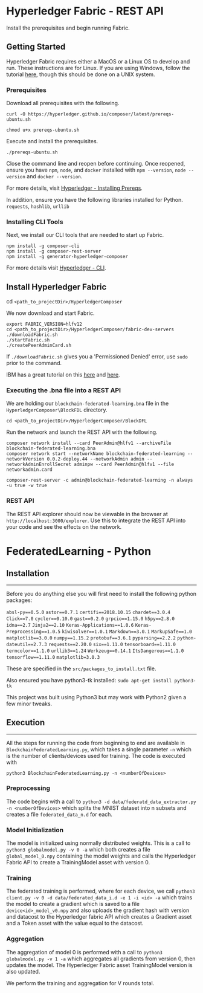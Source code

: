 # Hyperledger Fabric - REST API

Install the prerequisites and begin running Fabric.

## Getting Started

Hyperledger Fabric requires either a MacOS or a Linux OS to develop and run. These instructions are for Linux. 
If you are using Windows, follow the tutorial [here](https://medium.com/cochain/hyperledger-fabric-on-windows-10-26723116c636), though this should be done on a UNIX system.

### Prerequisites

Download all prerequisites with the following.

```
curl -O https://hyperledger.github.io/composer/latest/prereqs-ubuntu.sh

chmod u+x prereqs-ubuntu.sh
```

Execute and install the prerequisites.

```
./prereqs-ubuntu.sh
```
Close the command line and reopen before continuing. Once reopened, ensure you have `npm`, `node`, and `docker` installed with `npm --version`, `node --version` and `docker --version`.

For more details, visit [Hyperledger - Installing Prereqs](https://hyperledger.github.io/composer/v0.16/installing/installing-prereqs.html).

In addition, ensure you have the following libraries installed for Python.
`requests`, `hashlib`, `urllib`


### Installing CLI Tools

Next, we install our CLI tools that are needed to start up Fabric.

```
npm install -g composer-cli
npm install -g composer-rest-server
npm install -g generator-hyperledger-composer
```
For more details visit [Hyperledger - CLI](https://hyperledger.github.io/composer/v0.16/installing/development-tools.html).

## Install Hyperledger Fabric

cd `<path_to_projectDir>/HyperledgerComposer`

We now download and start Fabric.

```
export FABRIC_VERSION=hlfv12
cd <path_to_projectDir>/HyperledgerComposer/fabric-dev-servers
./downloadFabric.sh
./startFabric.sh
./createPeerAdminCard.sh
```

If `./downloadFabric.sh` gives you a 'Permissioned Denied' error, use `sudo` prior to the command.

IBM has a great tutorial on this [here](https://developer.ibm.com/tutorials/cl-deploy-interact-extend-local-blockchain-network-with-hyperledger-composer/) and [here](https://medium.freecodecamp.org/how-to-build-a-blockchain-network-using-hyperledger-fabric-and-composer-e06644ff801d).

### Executing the .bna file into a REST API

We are holding our `blockchain-federated-learning.bna` file in the `HyperledgerComposer\BlockFDL` directory.

`cd <path_to_projectDir>/HyperledgerComposer/BlockDFL`

Run the network and launch the REST API with the following.

```
composer network install --card PeerAdmin@hlfv1 --archiveFile blockchain-federated-learning.bna
composer network start --networkName blockchain-federated-learning --networkVersion 0.0.2-deploy.44 --networkAdmin admin --networkAdminEnrollSecret adminpw --card PeerAdmin@hlfv1 --file networkadmin.card

composer-rest-server -c admin@blockchain-federated-learning -n always -u true -w true
```


### REST API
The REST API explorer should now be viewable in the browser at `http://localhost:3000/explorer`. Use this to integrate the REST API into your code and see the effects on the network.

# FederatedLearning - Python

## Installation
------------

Before you do anything else you will first need to install the following python 
packages:

   `absl-py==0.5.0`
   `astor==0.7.1`
   `certifi==2018.10.15`
   `chardet==3.0.4`
   `Click==7.0`
   `cycler==0.10.0`
   `gast==0.2.0`
   `grpcio==1.15.0`
   `h5py==2.8.0`
   `idna==2.7`
   `Jinja2==2.10`
   `Keras-Applications==1.0.6`
   `Keras-Preprocessing==1.0.5`
   `kiwisolver==1.0.1`
   `Markdown==3.0.1`
   `MarkupSafe==1.0`
   `matplotlib==3.0.0`
   `numpy==1.15.2`
   `protobuf==3.6.1`
   `pyparsing==2.2.2`
   `python-dateutil==2.7.3`
   `requests==2.20.0`
   `six==1.11.0`
   `tensorboard==1.11.0`
   `termcolor==1.1.0`
   `urllib3==1.24`
   `Werkzeug==0.14.1`
   `ItsDangerous==1.1.0`
   `tensorflow==1.11.0`
   `matplotlib=3.0.3`
   
These are specified in the `src/packages_to_install.txt` file.

Also ensured you have python3-tk installed: `sudo apt-get install python3-tk`
   
This project was built using Python3 but may work with Python2 given a few 
minor tweaks.

## Execution
___________

All the steps for running the code from beginning to end are available in `BlockchainFederatedLearning.py`, which takes a single parameter `-n` which is the number of clients/devices used for training. The code is executed with 
```
python3 BlockchainFederatedLearning.py -n <numberOfDevices>
```

### Preprocessing

The code begins with a call to `python3 -d data/federatd_data_extractor.py -n <numberOfDevices>` which splits the MNIST dataset into n subsets and creates a file `federated_data_n.d` for each.

### Model Initialization

The model is initialized using normally distributed weights. This is a call to `python3 globalmodel.py -v 0 -a` which both creates a file `global_model_0.npy` containing the model weights and calls the Hyperledger Fabric API to create a TrainingModel asset with version 0.

### Training

The federated training is performed, where for each device, we call `python3 client.py -v 0 -d data/federated_data_i.d -e 1 -i <id> -a` which trains the model to create a gradient which is saved to a file `device<id>_model_v0.npy` and also uploads the gradient hash with version and datacost to the Hyperledger fabric API which creates a Gradient asset and a Token asset with the value equal to the datacost.

### Aggregation

The aggregation of model 0 is performed with a call to `python3 globalmodel.py -v 1 -a` which aggregates all gradients from version 0, then updates the model. The Hyperledger Fabric asset TrainingModel version is also updated.

We perform the training and aggregation for V rounds total.
